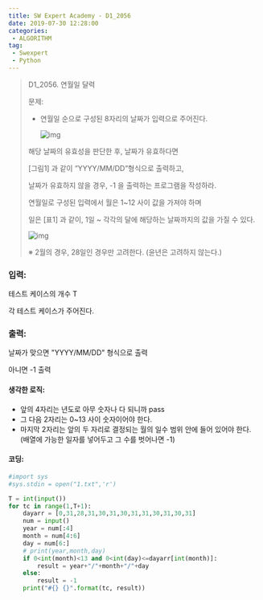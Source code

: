 ```yaml
---
title: SW Expert Academy - D1_2056
date: 2019-07-30 12:28:00
categories:
 - ALGORITHM
tag:
 - Swexpert
 - Python
---
```


> D1_2056. 연월일 달력
>
> 문제:
>
> - 연월일 순으로 구성된 8자리의 날짜가 입력으로 주어진다.
>
>   ![img](https://www.swexpertacademy.com/main/common/fileDownload.do?downloadType=CKEditorImages&fileId=AV5QOksKA1QDFAUq)
>
> 해당 날짜의 유효성을 판단한 후, 날짜가 유효하다면
>
> [그림1] 과 같이 ”YYYY/MM/DD”형식으로 출력하고,
>
> 날짜가 유효하지 않을 경우, -1 을 출력하는 프로그램을 작성하라.
>
> 연월일로 구성된 입력에서 월은 1~12 사이 값을 가져야 하며
>
> 일은 [표1] 과 같이, 1일 ~ 각각의 달에 해당하는 날짜까지의 값을 가질 수 있다.
>
> ![img](https://www.swexpertacademy.com/main/common/fileDownload.do?downloadType=CKEditorImages&fileId=AV5QOw9qA1UDFAUq)
>
> ※ 2월의 경우, 28일인 경우만 고려한다. (윤년은 고려하지 않는다.)

### 입력:

테스트 케이스의 개수  T

각 테스트 케이스가 주어진다.



### 출력:

날짜가 맞으면 "YYYY/MM/DD" 형식으로 출력

아니면 -1 출력



#### 생각한 로직:

- 앞의 4자리는 년도로 아무 숫자나 다 되니까 pass
- 그 다음 2자리는 0~13 사이 숫자이어야 한다.
- 마지막 2자리는 앞의 두 자리로 결정되는 월의 일수 범위 안에 들어 있어야 한다. (배열에 가능한 일자를 넣어두고 그 수를 벗어나면 -1)



#### 코딩:

```python
#import sys
#sys.stdin = open("1.txt",'r')

T = int(input())
for tc in range(1,T+1):
    dayarr = [0,31,28,31,30,31,30,31,31,30,31,30,31]
    num = input()
    year = num[:4]
    month = num[4:6]
    day = num[6:]
    # print(year,month,day)
    if 0<int(month)<13 and 0<int(day)<=dayarr[int(month)]:
        result = year+"/"+month+"/"+day
    else:
        result = -1
    print("#{} {}".format(tc, result))

```



[출처]: https://www.swexpertacademy.com/